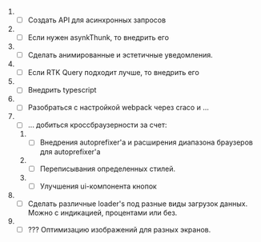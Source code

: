 1. - [ ] Создать API для асинхронных запросов
2. - [ ] Если нужен asynkThunk, то внедрить его
3. - [ ] Сделать анимированные и эстетичные уведомления.
4. - [ ] Если RTK Query подходит лучше, то внедрить его
5. - [ ] Внедрить typescript
6. - [ ] Разобраться с настройкой webpack через craco и ...
7. - [ ] ... добиться кроссбраузерности за счет:
	1. - [ ] Внедрения autoprefixer'а и расширения диапазона браузеров для autoprefixer'а
	2. - [ ] Переписывания определенных стилей.
	3. - [ ] Улучшения ui-компонента кнопок
8. - [ ] Сделать различные loader's под разные виды загрузок данных. Можно с индикацией, процентами или без.
9. - [ ] ??? Оптимизацию изображений для разных экранов.
